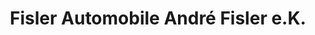 ---
title: "Fisler Automobile André Fisler e.K."
url: /neustadt-in-holstein/fisler-automobile-andre-fisler-e-k/
shop: Autohaus
---